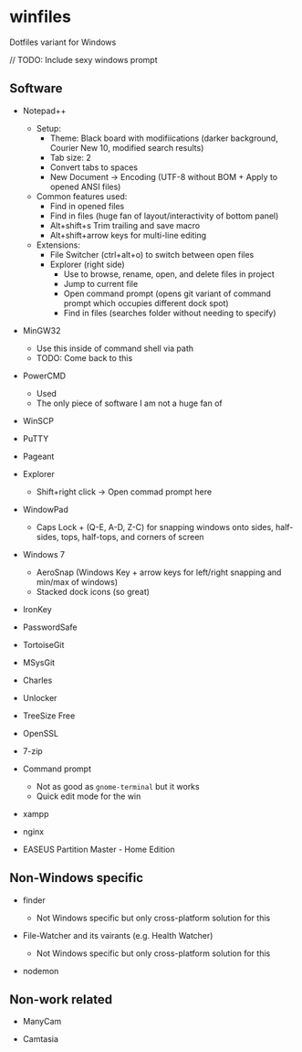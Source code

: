 winfiles
========
Dotfiles variant for Windows

// TODO: Include sexy windows prompt

Software
--------
- Notepad++
    - Setup:
        - Theme: Black board with modifiications (darker background, Courier New 10, modified search results)
        - Tab size: 2
        - Convert tabs to spaces
        - New Document -> Encoding (UTF-8 without BOM + Apply to opened ANSI files)
    - Common features used:
        - Find in opened files
        - Find in files (huge fan of layout/interactivity of bottom panel)
        - Alt+shift+s Trim trailing and save macro
        - Alt+shift+arrow keys for multi-line editing
    - Extensions:
        - File Switcher (ctrl+alt+o) to switch between open files
        - Explorer (right side)
            - Use to browse, rename, open, and delete files in project
            - Jump to current file
            - Open command prompt (opens git variant of command prompt which occupies different dock spot)
            - Find in files (searches folder without needing to specify)
- MinGW32
    - Use this inside of command shell via path
    - TODO: Come back to this

- PowerCMD
    - Used
    - The only piece of software I am not a huge fan of

- WinSCP

- PuTTY

- Pageant

- Explorer
    - Shift+right click -> Open commad prompt here

- WindowPad
    - Caps Lock + (Q-E, A-D, Z-C) for snapping windows onto sides, half-sides, tops, half-tops, and corners of screen

- Windows 7
    - AeroSnap (Windows Key + arrow keys for left/right snapping and min/max of windows)
    - Stacked dock icons (so great)

- IronKey

- PasswordSafe

- TortoiseGit

- MSysGit

- Charles

- Unlocker

- TreeSize Free

- OpenSSL

- 7-zip

- Command prompt
    - Not as good as `gnome-terminal` but it works
    - Quick edit mode for the win
    
- xampp

- nginx

- EASEUS Partition Master - Home Edition

Non-Windows specific
--------------------
- finder
    - Not Windows specific but only cross-platform solution for this

- File-Watcher and its vairants (e.g. Health Watcher)
    - Not Windows specific but only cross-platform solution for this

- nodemon

Non-work related
----------------
- ManyCam

- Camtasia